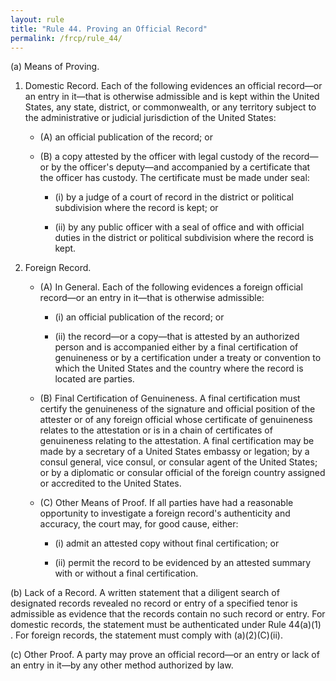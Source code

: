 ```yaml
---
layout: rule
title: "Rule 44. Proving an Official Record"
permalink: /frcp/rule_44/
---
```


(a) Means of Proving.


1. Domestic Record. Each of the following evidences an official record—or an entry in it—that is otherwise admissible and is kept within the United States, any state, district, or commonwealth, or any territory subject to the administrative or judicial jurisdiction of the United States:


    - (A) an official publication of the record; or


    - (B) a copy attested by the officer with legal custody of the record—or by the officer's deputy—and accompanied by a certificate that the officer has custody. The certificate must be made under seal:


        - (i) by a judge of a court of record in the district or political subdivision where the record is kept; or


        - (ii) by any public officer with a seal of office and with official duties in the district or political subdivision where the record is kept.


2. Foreign Record.


    - (A) In General. Each of the following evidences a foreign official record—or an entry in it—that is otherwise admissible:


        - (i) an official publication of the record; or


        - (ii) the record—or a copy—that is attested by an authorized person and is accompanied either by a final certification of genuineness or by a certification under a treaty or convention to which the United States and the country where the record is located are parties.


    - (B) Final Certification of Genuineness. A final certification must certify the genuineness of the signature and official position of the attester or of any foreign official whose certificate of genuineness relates to the attestation or is in a chain of certificates of genuineness relating to the attestation. A final certification may be made by a secretary of a United States embassy or legation; by a consul general, vice consul, or consular agent of the United States; or by a diplomatic or consular official of the foreign country assigned or accredited to the United States.


    - (C) Other Means of Proof. If all parties have had a reasonable opportunity to investigate a foreign record's authenticity and accuracy, the court may, for good cause, either:


        - (i) admit an attested copy without final certification; or


        - (ii) permit the record to be evidenced by an attested summary with or without a final certification.


(b) Lack of a Record. A written statement that a diligent search of designated records revealed no record or entry of a specified tenor is admissible as evidence that the records contain no such record or entry. For domestic records, the statement must be authenticated under Rule 44(a)(1) . For foreign records, the statement must comply with (a)(2)(C)(ii).


(c) Other Proof. A party may prove an official record—or an entry or lack of an entry in it—by any other method authorized by law.
